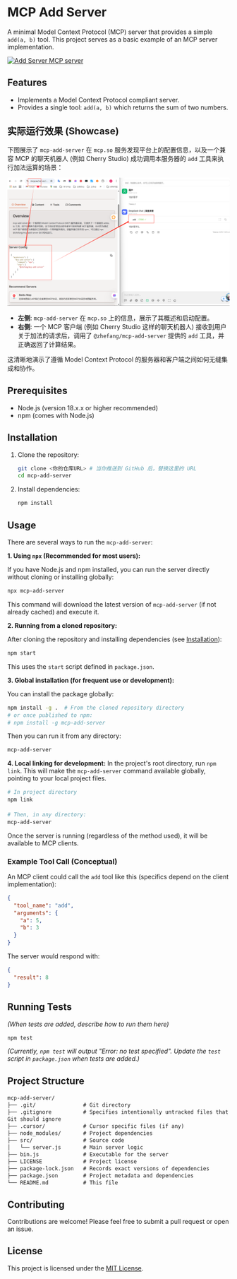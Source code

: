 # MCP Add Server

A minimal Model Context Protocol (MCP) server that provides a simple `add(a, b)` tool. This project serves as a basic example of an MCP server implementation.

<a href="https://glama.ai/mcp/servers/@zhangzhefang-github/mcp-add-server">
  <img width="380" height="200" src="https://glama.ai/mcp/servers/@zhangzhefang-github/mcp-add-server/badge" alt="Add Server MCP server" />
</a>

## Features

*   Implements a Model Context Protocol compliant server.
*   Provides a single tool: `add(a, b)` which returns the sum of two numbers.

## 实际运行效果 (Showcase)

下图展示了 `mcp-add-server` 在 `mcp.so` 服务发现平台上的配置信息，以及一个兼容 MCP 的聊天机器人 (例如 Cherry Studio) 成功调用本服务器的 `add` 工具来执行加法运算的场景：

[![MCP Add Server in Action](./images/mcp-add-server-showcase.png)](./images/mcp-add-server-showcase.png)

*   **左侧**: `mcp-add-server` 在 `mcp.so` 上的信息，展示了其概述和启动配置。
*   **右侧**: 一个 MCP 客户端 (例如 Cherry Studio 这样的聊天机器人) 接收到用户关于加法的请求后，调用了 `@zhefang/mcp-add-server` 提供的 `add` 工具，并正确返回了计算结果。

这清晰地演示了遵循 Model Context Protocol 的服务器和客户端之间如何无缝集成和协作。

## Prerequisites

*   Node.js (version 18.x.x or higher recommended)
*   npm (comes with Node.js)

## Installation

1.  Clone the repository:
    ```bash
    git clone <你的仓库URL> # 当你推送到 GitHub 后，替换这里的 URL
    cd mcp-add-server
    ```
2.  Install dependencies:
    ```bash
    npm install
    ```

## Usage

There are several ways to run the `mcp-add-server`:

**1. Using `npx` (Recommended for most users):**

If you have Node.js and npm installed, you can run the server directly without cloning or installing globally:

```bash
npx mcp-add-server
```
This command will download the latest version of `mcp-add-server` (if not already cached) and execute it.

**2. Running from a cloned repository:**

After cloning the repository and installing dependencies (see [Installation](#installation)):

```bash
npm start
```
This uses the `start` script defined in `package.json`.

**3. Global installation (for frequent use or development):**

You can install the package globally:
```bash
npm install -g .  # From the cloned repository directory
# or once published to npm:
# npm install -g mcp-add-server
```
Then you can run it from any directory:
```bash
mcp-add-server
```

**4. Local linking for development:**
In the project's root directory, run `npm link`. This will make the `mcp-add-server` command available globally, pointing to your local project files.
```bash
# In project directory
npm link

# Then, in any directory:
mcp-add-server
```

Once the server is running (regardless of the method used), it will be available to MCP clients.

### Example Tool Call (Conceptual)

An MCP client could call the `add` tool like this (specifics depend on the client implementation):

```json
{
  "tool_name": "add",
  "arguments": {
    "a": 5,
    "b": 3
  }
}
```

The server would respond with:
```json
{
  "result": 8
}
```

## Running Tests

*(When tests are added, describe how to run them here)*
```bash
npm test
```
*(Currently, `npm test` will output "Error: no test specified". Update the `test` script in `package.json` when tests are added.)*

## Project Structure

```
mcp-add-server/
├── .git/               # Git directory
├── .gitignore          # Specifies intentionally untracked files that Git should ignore
├── .cursor/            # Cursor specific files (if any)
├── node_modules/       # Project dependencies
├── src/                # Source code
│   └── server.js       # Main server logic
├── bin.js              # Executable for the server
├── LICENSE             # Project license
├── package-lock.json   # Records exact versions of dependencies
├── package.json        # Project metadata and dependencies
└── README.md           # This file
```

## Contributing

Contributions are welcome! Please feel free to submit a pull request or open an issue.

## License

This project is licensed under the [MIT License](LICENSE).
